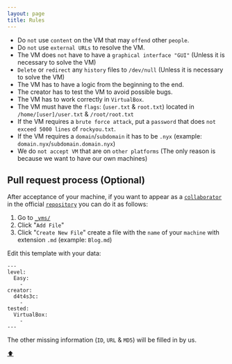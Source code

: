 ```yaml
---
layout: page
title: Rules
---
```


- Do `not` use `content` on the VM that may `offend` other `people`.
- Do `not` use `external URLs` to resolve the VM.
- The VM does `not` have to have a `graphical interface "GUI"` (Unless it is necessary to solve the VM)
- `Delete` or `redirect` any `history` files to `/dev/null` (Unless it is necessary to solve the VM)
- The VM has to have a logic from the beginning to the end.
- The creator has to test the VM to avoid possible bugs.
- The VM has to work correctly in `VirtualBox`.
- The VM must have the `flags`: (`user.txt` & `root.txt`) located in `/home/[user]/user.txt` & `/root/root.txt`
- If the VM requires a `brute force attack`, put a `password` that does `not exceed 5000 lines` of `rockyou.txt`.
- If the VM requires a `domain`/`subdomain` it has to be `.nyx` (example: `domain.nyx`/`subdomain.domain.nyx`)
- We do `not accept VM` that are on `other platforms` (The only reason is because we want to have our own machines)

## Pull request process (Optional)

After acceptance of your machine, if you want to appear as a <a href="https://github.com/vulnyx/vulnyx.github.io/graphs/contributors" target="_blank">`collaborator`</a> in the official <a href="https://github.com/VulNyx/vulnyx.github.io" target="_blank">`repository`</a> you can do it as follows:

1. Go to <a href="https://github.com/VulNyx/vulnyx.github.io/tree/main/_vms" target="_blank">`_vms/`</a>
2. Click "`Add File`"
3. Click "`Create New File`" create a file with the `name` of your `machine` with extension `.md` (example: `Blog.md`)

Edit this template with your data:

```
---
level:
  Easy:
    -
creator:
  d4t4s3c:
    -
tested:
  VirtualBox:
    -
---
```

The other missing information (`ID`, `URL` & `MD5`) will be filled in by us.

<a href="#" class="bttop">⬆️</a>
